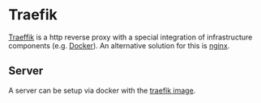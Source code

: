 # Traefik

[Traeffik](https://github.com/traefik/traefik) is a http reverse proxy with
a special integration of infrastructure components (e.g. [Docker](./docker.md)).
An alternative solution for this is [nginx](./nginx.md).

## Server

A server can be setup via docker with the
[traefik image](./docker-images/traefik.md).
